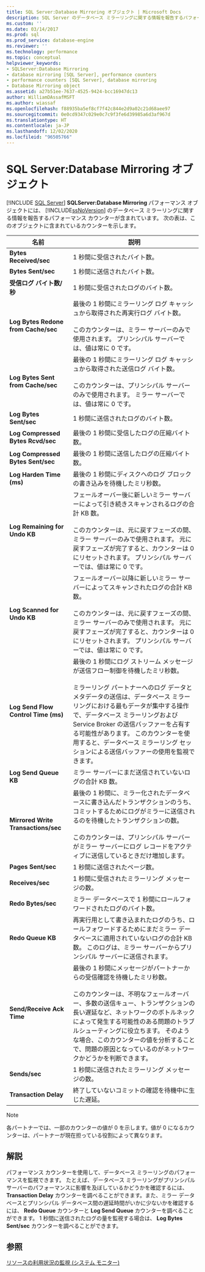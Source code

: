 ```yaml
---
title: SQL Server:Database Mirroring オブジェクト | Microsoft Docs
description: SQL Server のデータベース ミラーリングに関する情報を報告するパフォーマンス カウンターが含まれる SQLServer:Database Mirroring パフォーマンス オブジェクトについて説明します。
ms.custom: ''
ms.date: 03/14/2017
ms.prod: sql
ms.prod_service: database-engine
ms.reviewer: ''
ms.technology: performance
ms.topic: conceptual
helpviewer_keywords:
- SQLServer:Database Mirroring
- database mirroring [SQL Server], performance counters
- performance counters [SQL Server], database mirroring
- Database Mirroring object
ms.assetid: a27b51ee-7637-4525-9424-bcc16947dc13
author: WilliamDAssafMSFT
ms.author: wiassaf
ms.openlocfilehash: f88935ba5ef8cf7f42c844e2d9a02c21d68aee97
ms.sourcegitcommit: 0e0cd9347c029e0c7c9f3fe6d39985a6d3af967d
ms.translationtype: HT
ms.contentlocale: ja-JP
ms.lasthandoff: 12/02/2020
ms.locfileid: "96505766"
---
```

# <a name="sql-server-database-mirroring-object"></a>SQL Server:Database Mirroring オブジェクト
 [!INCLUDE [SQL Server](../../includes/applies-to-version/sqlserver.md)]
  **SQLServer:Database Mirroring** パフォーマンス オブジェクトには、 [!INCLUDE[ssNoVersion](../../includes/ssnoversion-md.md)] のデータベース ミラーリングに関する情報を報告するパフォーマンス カウンターが含まれています。 次の表は、このオブジェクトに含まれているカウンターを示します。  
  
|名前|説明|  
|----------|-----------------|  
|**Bytes Received/sec**|1 秒間に受信されたバイト数。|  
|**Bytes Sent/sec**|1 秒間に送信されたバイト数。|  
|**受信ログ バイト数/秒**|1 秒間に受信されたログのバイト数。|  
|**Log Bytes Redone from Cache/sec**|最後の 1 秒間にミラーリング ログ キャッシュから取得された再実行ログ バイト数。<br /><br /> このカウンターは、ミラー サーバーのみで使用されます。 プリンシパル サーバーでは、値は常に 0 です。|  
|**Log Bytes Sent from Cache/sec**|最後の 1 秒間にミラーリング ログ キャッシュから取得された送信ログ バイト数。<br /><br /> このカウンターは、プリンシパル サーバーのみで使用されます。 ミラー サーバーでは、値は常に 0 です。|  
|**Log Bytes Sent/sec**|1 秒間に送信されたログのバイト数。|  
|**Log Compressed Bytes Rcvd/sec**|最後の 1 秒間に受信したログの圧縮バイト数。|  
|**Log Compressed Bytes Sent/sec**|最後の 1 秒間に送信したログの圧縮バイト数。|  
|**Log Harden Time (ms)**|最後の 1 秒間にディスクへのログ ブロックの書き込みを待機したミリ秒数。|  
|**Log Remaining for Undo KB**|フェールオーバー後に新しいミラー サーバーによって引き続きスキャンされるログの合計 KB 数。<br /><br /> このカウンターは、元に戻すフェーズの間、ミラー サーバーのみで使用されます。 元に戻すフェーズが完了すると、カウンターは 0 にリセットされます。 プリンシパル サーバーでは、値は常に 0 です。|  
|**Log Scanned for Undo KB**|フェールオーバー以降に新しいミラー サーバーによってスキャンされたログの合計 KB 数。<br /><br /> このカウンターは、元に戻すフェーズの間、ミラー サーバーのみで使用されます。 元に戻すフェーズが完了すると、カウンターは 0 にリセットされます。 プリンシパル サーバーでは、値は常に 0 です。|  
|**Log Send Flow Control Time (ms)**|最後の 1 秒間にログ ストリーム メッセージが送信フロー制御を待機したミリ秒数。<br /><br /> ミラーリング パートナーへのログ データとメタデータの送信は、データベース ミラーリングにおける最もデータが集中する操作で、データベース ミラーリングおよび Service Broker の送信バッファーを占有する可能性があります。 このカウンターを使用すると、データベース ミラーリング セッションによる送信バッファーの使用を監視できます。|  
|**Log Send Queue KB**|ミラー サーバーにまだ送信されていないログの合計 KB 数。|  
|**Mirrored Write Transactions/sec**|最後の 1 秒間に、ミラー化されたデータベースに書き込んだトランザクションのうち、コミットするためにログがミラーに送信されるのを待機したトランザクションの数。<br /><br /> このカウンターは、プリンシパル サーバーがミラー サーバーにログ レコードをアクティブに送信しているときだけ増加します。|  
|**Pages Sent/sec**|1 秒間に送信されたページ数。|  
|**Receives/sec**|1 秒間に受信されたミラーリング メッセージの数。|  
|**Redo Bytes/sec**|ミラー データベースで 1 秒間にロールフォワードされたログのバイト数。|  
|**Redo Queue KB**|再実行用として書き込まれたログのうち、ロールフォワードするためにまだミラー データベースに適用されていないログの合計 KB 数。 このログは、ミラー サーバーからプリンシパル サーバーに送信されます。|  
|**Send/Receive Ack Time**|最後の 1 秒間にメッセージがパートナーからの受信確認を待機したミリ秒数。<br /><br /> このカウンターは、不明なフェールオーバー、多数の送信キュー、トランザクションの長い遅延など、ネットワークのボトルネックによって発生する可能性のある問題のトラブルシューティングに役立ちます。 そのような場合、このカウンターの値を分析することで、問題の原因となっているのがネットワークかどうかを判断できます。|  
|**Sends/sec**|1 秒間に送信されたミラーリング メッセージの数。|  
|**Transaction Delay**|終了していないコミットの確認を待機中に生じた遅延。|  
  
> [!NOTE]  
>  各パートナーでは、一部のカウンターの値が 0 を示します。値が 0 になるカウンターは、パートナーが現在担っている役割によって異なります。  
  
## <a name="remarks"></a>解説  
 パフォーマンス カウンターを使用して、データベース ミラーリングのパフォーマンスを監視できます。 たとえば、データベース ミラーリングがプリンシパル サーバーのパフォーマンスに影響を及ぼしているかどうかを確認するには、 **Transaction Delay** カウンターを調べることができます。また、ミラー データベースとプリンシパル データベース間の遅延時間がいかに少ないかを確認するには、 **Redo Queue** カウンターと **Log Send Queue** カウンターを調べることができます。 1 秒間に送信されたログの量を監視する場合は、 **Log Bytes Sent/sec** カウンターを調べることができます。  
  
## <a name="see-also"></a>参照  
 [リソースの利用状況の監視 &#40;システム モニター&#41;](../../relational-databases/performance-monitor/monitor-resource-usage-system-monitor.md)  
  
  
